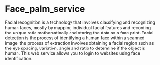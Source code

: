 # Face_palm_service
 
Facial recognition is a technology that involves classifying and recognizing human faces, mostly by mapping individual facial features and recording the unique ratio mathematically and storing the data as a face print.
Facial detection is the process of identifying a human face within a scanned image; the process of extraction involves obtaining a facial region such as the eye spacing, variation, angle and ratio to determine if the object is human.
This web service allows you to login to websites using face identification.

